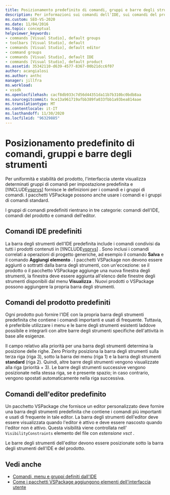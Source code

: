 ```yaml
---
title: Posizionamento predefinito di comandi, gruppi e barre degli strumenti | Microsoft Docs
description: Per informazioni sui comandi dell'IDE, sui comandi del prodotto e sui comandi dell'editor, per impostazione predefinita viene visualizzata l'interfaccia utente di Visual Studio.
ms.custom: SEO-VS-2020
ms.date: 11/04/2016
ms.topic: conceptual
helpviewer_keywords:
- commands [Visual Studio], default groups
- toolbars [Visual Studio], default
- commands [Visual Studio], default editor
- command groups
- commands [Visual Studio], default IDE
- commands [Visual Studio], default product
ms.assetid: 35342110-d639-4577-8367-00b21dcc6f07
author: acangialosi
ms.author: anthc
manager: jillfra
ms.workload:
- vssdk
ms.openlocfilehash: cacf8db933c7d56d44351da11b7b310bc0bdb8aa
ms.sourcegitcommit: 9ce13a961719afbb389fa033fbb1a93bea814aae
ms.translationtype: MT
ms.contentlocale: it-IT
ms.lasthandoff: 11/30/2020
ms.locfileid: "96329885"
---
```

# <a name="default-command-group-and-toolbar-placement"></a>Posizionamento predefinito di comandi, gruppi e barre degli strumenti
Per uniformità e stabilità del prodotto, l'interfaccia utente visualizza determinati gruppi di comandi per impostazione predefinita e [!INCLUDE[vsprvs](../../code-quality/includes/vsprvs_md.md)] fornisce le definizioni per i comandi e i gruppi di comandi. I pacchetti VSPackage possono anche usare i comandi e i gruppi di comandi standard.

 I gruppi di comandi predefiniti rientrano in tre categorie: comandi dell'IDE, comandi del prodotto e comandi dell'editor.

## <a name="default-ide-commands"></a>Comandi IDE predefiniti
 La barra degli strumenti dell'IDE predefinita include i comandi condivisi da tutti i prodotti contenuti in [!INCLUDE[vsprvs](../../code-quality/includes/vsprvs_md.md)] . Sono inclusi i comandi correlati a operazioni di progetto generiche, ad esempio il comando **Salva** e il comando **Aggiungi elemento** . I pacchetti VSPackage non devono essere aggiunti o sottratti dalla barra degli strumenti, con un'eccezione: se il prodotto o il pacchetto VSPackage aggiunge una nuova finestra degli strumenti, la finestra deve essere aggiunta all'elenco delle finestre degli strumenti disponibili dal menu **Visualizza** . Nuovi prodotti o VSPackage possono aggiungere la propria barra degli strumenti.

## <a name="default-product-commands"></a>Comandi del prodotto predefiniti
 Ogni prodotto può fornire l'IDE con la propria barra degli strumenti predefinita che contiene i comandi importanti e usati di frequente. Tuttavia, è preferibile utilizzare i menu e le barre degli strumenti esistenti laddove possibile e integrarli con altre barre degli strumenti specifiche dell'attività in base alle esigenze.

 Il campo relativo alla priorità per una barra degli strumenti determina la posizione delle righe. Zero Priority posiziona la barra degli strumenti sulla terza riga (riga 3), sotto la barra dei menu (riga 1) e la barra degli strumenti **standard** (riga 2). Quindi, altre barre degli strumenti vengono visualizzate alla riga (priorità + 3). Le barre degli strumenti successive vengono posizionate nella stessa riga, se è presente spazio; in caso contrario, vengono spostati automaticamente nella riga successiva.

## <a name="default-editor-commands"></a>Comandi dell'editor predefinito
 Un pacchetto VSPackage che fornisce un editor personalizzato deve fornire una barra degli strumenti predefinita che contiene i comandi più importanti e usati di frequente in tale editor. La barra degli strumenti dell'editor deve essere visualizzata quando l'editor è attivo e deve essere nascosto quando l'editor non è attivo. Questa visibilità viene controllata nell' `VisibilityConstraints` elemento del file con *estensione vsct* .

 Le barre degli strumenti dell'editor devono essere posizionate sotto la barra degli strumenti dell'IDE e del prodotto.

## <a name="see-also"></a>Vedi anche
- [Comandi, menu e gruppi definiti dall'IDE](../../extensibility/internals/ide-defined-commands-menus-and-groups.md)
- [Come i pacchetti VSPackage aggiungono elementi dell'interfaccia utente](../../extensibility/internals/how-vspackages-add-user-interface-elements.md)
